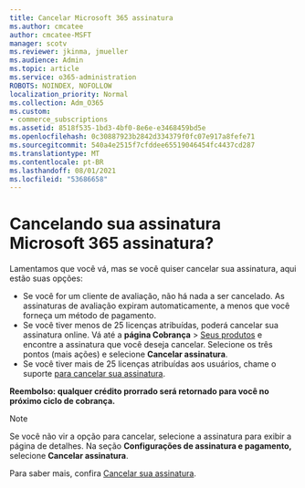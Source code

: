 ```yaml
---
title: Cancelar Microsoft 365 assinatura
ms.author: cmcatee
author: cmcatee-MSFT
manager: scotv
ms.reviewer: jkinma, jmueller
ms.audience: Admin
ms.topic: article
ms.service: o365-administration
ROBOTS: NOINDEX, NOFOLLOW
localization_priority: Normal
ms.collection: Adm_O365
ms.custom:
- commerce_subscriptions
ms.assetid: 8518f535-1bd3-4bf0-8e6e-e3468459bd5e
ms.openlocfilehash: 0c30887923b2842d334379f0fc07e917a8fefe71
ms.sourcegitcommit: 540a4e2515f7cfddee65519046454fc4437cd287
ms.translationtype: MT
ms.contentlocale: pt-BR
ms.lasthandoff: 08/01/2021
ms.locfileid: "53686658"
---
```

# <a name="canceling-your-microsoft-365-subscription"></a>Cancelando sua assinatura Microsoft 365 assinatura?

Lamentamos que você vá, mas se você quiser cancelar sua assinatura, aqui estão suas opções:
  
- Se você for um cliente de avaliação, não há nada a ser cancelado. As assinaturas de avaliação expiram automaticamente, a menos que você forneça um método de pagamento.
- Se você tiver menos de 25 licenças atribuídas, poderá cancelar sua assinatura online. Vá até a **página Cobrança** \> [Seus produtos](https://go.microsoft.com/fwlink/p/?linkid=842054) e encontre a assinatura que você deseja cancelar. Selecione os três pontos (mais ações) e selecione **Cancelar assinatura**.
- Se você tiver mais de 25 licenças atribuídas aos usuários, chame o suporte [para cancelar sua assinatura](https://go.microsoft.com/fwlink/p/?linkid=518322).

**Reembolso: qualquer crédito prorrado será retornado para você no próximo ciclo de cobrança.**

> [!NOTE]
> Se você não vir a opção para cancelar, selecione a assinatura para exibir a página de detalhes. Na seção **Configurações de assinatura e pagamento,** selecione **Cancelar assinatura**.

Para saber mais, confira [Cancelar sua assinatura](/microsoft-365/commerce/subscriptions/cancel-your-subscription).